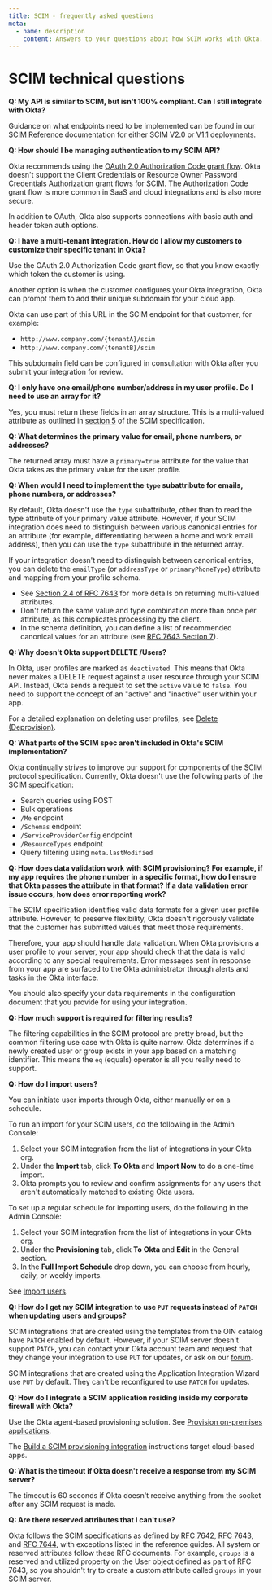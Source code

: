 ```yaml
---
title: SCIM - frequently asked questions
meta:
  - name: description
    content: Answers to your questions about how SCIM works with Okta.
---
```


# SCIM technical questions

**Q: My API is similar to SCIM, but isn't 100% compliant. Can I still integrate with Okta?**

Guidance on what endpoints need to be implemented can be found in our [SCIM Reference](/docs/reference/scim/) documentation for either SCIM [V2.0](/docs/reference/scim/scim-20/) or [V1.1](/docs/reference/scim/scim-11/) deployments.

**Q: How should I be managing authentication to my SCIM API?**

Okta recommends using the [OAuth 2.0 Authorization Code grant flow](/docs/guides/implement-grant-type/authcode/main/). Okta doesn't support the Client Credentials or Resource Owner Password Credentials Authorization grant flows for SCIM. The Authorization Code grant flow is more common in SaaS and cloud integrations and is also more secure.

In addition to OAuth, Okta also supports connections with basic auth and header token auth options.

**Q: I have a multi-tenant integration. How do I allow my customers to customize their specific tenant in Okta?**

Use the OAuth 2.0 Authorization Code grant flow, so that you know exactly which token the customer is using.

Another option is when the customer configures your Okta integration, Okta can prompt them to add their unique subdomain for your cloud app.

Okta can use part of this URL in the SCIM endpoint for that customer, for example:

* `http://www.company.com/{tenantA}/scim`
* `http://www.company.com/{tenantB}/scim`

This subdomain field can be configured in consultation with Okta after you submit your integration for review.

**Q: I only have one email/phone number/address in my user profile. Do I need to use an array for it?**

Yes, you must return these fields in an array structure. This is a multi-valued attribute as outlined in [section 5](https://tools.ietf.org/html/rfc7159#section-5) of the SCIM specification.

**Q: What determines the primary value for email, phone numbers, or addresses?**

The returned array must have a `primary=true` attribute for the value that Okta takes as the primary value for the user profile.

**Q: When would I need to implement the `type` subattribute for emails, phone numbers, or addresses?**

By default, Okta doesn't use the `type` subattribute, other than to read the type attribute of your primary value attribute. However, if your SCIM integration does need to distinguish between various canonical entries for an attribute (for example, differentiating between a home and work email address), then you can use the `type` subattribute in the returned array.

If your integration doesn't need to distinguish between canonical entries, you can delete the `emailType` (or `addressType` or `primaryPhoneType`) attribute and mapping from your profile schema.

* See [Section 2.4 of RFC 7643](https://tools.ietf.org/html/rfc7643#section-2.4) for more details on returning multi-valued attributes.
* Don't return the same value and type combination more than once per attribute, as this complicates processing by the client.
* In the schema definition, you can define a list of recommended canonical values for an attribute (see [RFC 7643 Section 7](https://tools.ietf.org/html/rfc7643#section-7)).

**Q: Why doesn't Okta support DELETE /Users?**

In Okta, user profiles are marked as `deactivated`. This means that Okta never makes a DELETE request against a user resource through your SCIM API. Instead, Okta sends a request to set the `active` value to `false`. You need to support the concept of an "active" and "inactive" user within your app.

For a detailed explanation on deleting user profiles, see [Delete (Deprovision)](/docs/concepts/scim/#delete-deprovision).

**Q: What parts of the SCIM spec aren't included in Okta's SCIM implementation?**

Okta continually strives to improve our support for components of the SCIM protocol specification. Currently, Okta doesn't use the following parts of the SCIM specification:

* Search queries using POST
* Bulk operations
* `/Me` endpoint
* `/Schemas` endpoint
* `/ServiceProviderConfig` endpoint
* `/ResourceTypes` endpoint
* Query filtering using `meta.lastModified`

**Q: How does data validation work with SCIM provisioning? For example, if my app requires the phone number in a specific format, how do I ensure that Okta passes the attribute in that format? If a data validation error issue occurs, how does error reporting work?**

The SCIM specification identifies valid data formats for a given user profile attribute. However, to preserve flexibility, Okta doesn't rigorously validate that the customer has submitted values that meet those requirements.

Therefore, your app should handle data validation. When Okta provisions a user profile to your server, your app should check that the data is valid according to any special requirements. Error messages sent in response from your app are surfaced to the Okta administrator through alerts and tasks in the Okta interface.

You should also specify your data requirements in the configuration document that you provide for using your integration.

**Q: How much support is required for filtering results?**

The filtering capabilities in the SCIM protocol are pretty broad, but the common filtering use case with Okta is quite narrow. Okta determines if a newly created user or group exists in your app based on a matching identifier. This means the `eq` (equals) operator is all you really need to support.

**Q: How do I import users?**

You can initiate user imports through Okta, either manually or on a schedule.

To run an import for your SCIM users, do the following in the Admin Console:

1. Select your SCIM integration from the list of integrations in your Okta org.
1. Under the **Import** tab, click **To Okta** and **Import Now** to do a one-time import.
1. Okta prompts you to review and confirm assignments for any users that aren't automatically matched to existing Okta users.

To set up a regular schedule for importing users, do the following in the Admin Console:

1. Select your SCIM integration from the list of integrations in your Okta org.
1. Under the **Provisioning** tab, click **To Okta** and **Edit** in the General section.
1. In the **Full Import Schedule** drop down, you can choose from hourly, daily, or weekly imports.

See [Import users](https://help.okta.com/okta_help.htm?id=ext_Importing_People).

**Q: How do I get my SCIM integration to use `PUT` requests instead of `PATCH` when updating users and groups?**

SCIM integrations that are created using the templates from the OIN catalog have `PATCH` enabled by default. However, if your SCIM server doesn't support `PATCH`, you can contact your Okta account team and request that they change your integration to use `PUT` for updates, or ask on our [forum](https://devforum.okta.com/).

SCIM integrations that are created using the Application Integration Wizard use `PUT` by default. They can't be reconfigured to use `PATCH` for updates.

**Q: How do I integrate a SCIM application residing inside my corporate firewall with Okta?**

Use the Okta agent-based provisioning solution. See [Provision on-premises applications](https://help.okta.com/okta_help.htm?id=ext_OPP_configure).

The [Build a SCIM provisioning integration](/docs/guides/scim-provisioning-integration-overview) instructions target cloud-based apps.

**Q: What is the timeout if Okta doesn't receive a response from my SCIM server?**

The timeout is 60 seconds if Okta doesn't receive anything from the socket after any SCIM request is made.

**Q: Are there reserved attributes that I can't use?**

Okta follows the SCIM specifications as defined by [RFC 7642](https://datatracker.ietf.org/doc/html/rfc7642), [RFC 7643](https://datatracker.ietf.org/doc/html/rfc7643), and [RFC 7644](https://datatracker.ietf.org/doc/html/rfc7644), with exceptions listed in the reference guides. All system or reserved attributes follow these RFC documents. For example, `groups` is a reserved and utilized property on the User object defined as part of RFC 7643, so you shouldn't try to create a custom attribute called `groups` in your SCIM server.
